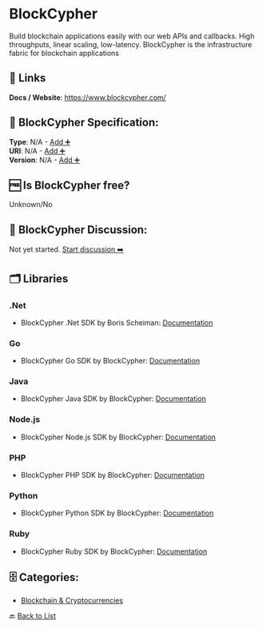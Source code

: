 # BlockCypher

Build blockchain applications easily with our web APIs and callbacks. High throughputs, linear scaling, low-latency. BlockCypher is the infrastructure fabric for blockchain applications

##  🔗 Links
**Docs / Website**: https://www.blockcypher.com/

## 🧬 BlockCypher Specification:
**Type**: N/A - [Add ➕](https://github.com/apis-list/apis-list/edit/main/apis/blockcypher/blockcypher.yaml)  
**URI**: N/A - [Add ➕](https://github.com/apis-list/apis-list/edit/main/apis/blockcypher/blockcypher.yaml)  
**Version**: N/A - [Add ➕](https://github.com/apis-list/apis-list/edit/main/apis/blockcypher/blockcypher.yaml)

## 🆓 Is BlockCypher free?
 Unknown/No 

## 💬 BlockCypher Discussion:
Not yet started. [Start discussion ➡️](https://github.com/apis-list/apis-list/discussions/new)

## 🗂️ Libraries
### .Net
- BlockCypher .Net SDK by Boris Scheiman: [Documentation](https://github.com/bscheiman/BlockCypher)
### Go
- BlockCypher Go SDK by BlockCypher: [Documentation](https://github.com/blockcypher/gobcy)
### Java
- BlockCypher Java SDK by BlockCypher: [Documentation](https://github.com/blockcypher/java-client)
### Node.js
- BlockCypher Node.js SDK by BlockCypher: [Documentation](https://github.com/blockcypher/node-client)
### PHP
- BlockCypher PHP SDK by BlockCypher: [Documentation](https://github.com/blockcypher/php-client)
### Python
- BlockCypher Python SDK by BlockCypher: [Documentation](https://github.com/blockcypher/blockcypher-python)
### Ruby
- BlockCypher Ruby SDK by BlockCypher: [Documentation](https://github.com/blockcypher/ruby-client)


## 🗄️ Categories:
- [Blockchain & Cryptocurrencies](https://github.com/apis-list/apis-list#blockchain--cryptocurrencies-)

🔙  [Back to List](https://github.com/apis-list/apis-list)
